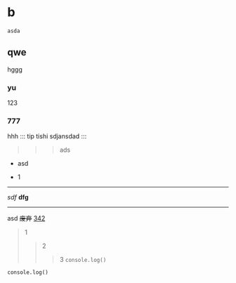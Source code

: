 # b
```
asda
```
## qwe
hggg
### yu
123
### 777
hhh
::: tip tishi
sdjansdad
:::
>>> ads
* asd
+ 1
------
*sdf*
**dfg**
***
asd
~~废弃~~
<u>342</u>
[^脚注]: 这个是脚注
> 1
>> 2
>>> 3
`console.log()`
```
console.log()
```